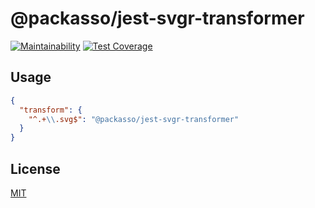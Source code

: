 # @packasso/jest-svgr-transformer

[![Maintainability](https://api.codeclimate.com/v1/badges/aaced5b2261f8a59b7cd/maintainability)](https://codeclimate.com/github/qiwi/packasso/maintainability)
[![Test Coverage](https://api.codeclimate.com/v1/badges/aaced5b2261f8a59b7cd/test_coverage)](https://codeclimate.com/github/qiwi/packasso/test_coverage)

## Usage

```json
{
  "transform": {
    "^.+\\.svg$": "@packasso/jest-svgr-transformer"
  }
}
```

## License

[MIT](./LICENSE)
